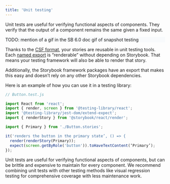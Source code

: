 ```yaml
---
title: 'Unit testing'
---
```


Unit tests are useful for verifying functional aspects of components. They verify that the output of a component remains the same given a fixed input. 


<div style="background-color:#F8FAFC">
TODO: mention of a gif in the SB 6.0 doc gif of snapshot testing
</div>

Thanks to the [CSF format](../../formats/component-story-format/), your stories are reusable in unit testing tools. Each [named export](https://developer.mozilla.org/en-US/docs/Web/JavaScript/Reference/Statements/export) is “renderable” without depending on Storybook. That means your testing framework will also be able to render that story. 

Additionally, the Storybook framework packages have an export that makes this easy and doesn’t rely on any other Storybook dependencies. 

Here is an example of how you can use it in a testing library:

```js
// Button.test.js

import React from 'react';
import { render, screen } from '@testing-library/react';
import '@testing-library/jest-dom/extend-expect';
import { renderStory } from '@storybook/react/render';

import { Primary } from './Button.stories';

it('renders the button in the primary state’, () => {
  render(renderStory(Primary));
  expect(screen.getByRole('button')).toHaveTextContent(‘Primary’);
});
```

Unit tests are useful for verifying functional aspects of components, but can be brittle and expensive to maintain for every component. We recommend combining unit tests with other testing methods like visual regression testing for comprehensive coverage with less maintenance work.

